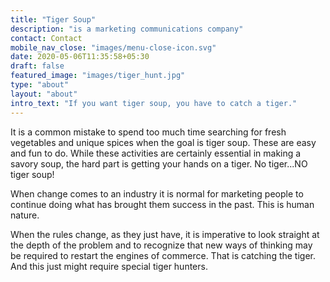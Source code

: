 ```yaml
---
title: "Tiger Soup"
description: "is a marketing communications company"
contact: Contact
mobile_nav_close: "images/menu-close-icon.svg"
date: 2020-05-06T11:35:58+05:30
draft: false
featured_image: "images/tiger_hunt.jpg"
type: "about"
layout: "about"
intro_text: "If you want tiger soup, you have to catch a tiger."
---
```


It is a common mistake to spend too much time searching for fresh vegetables and unique spices when the goal is tiger soup. These are easy and fun to do. While these activities are certainly essential in making a savory soup, the hard part is getting your hands on a tiger. No tiger...NO tiger soup!

When change comes to an industry it is normal for marketing people to continue doing what has brought them success in the past. This is human nature.

When the rules change, as they just have, it is imperative to look straight at the depth of the problem and to recognize that new ways of thinking may be required to restart the engines of commerce. That is catching the tiger. And this just might require special tiger hunters.
